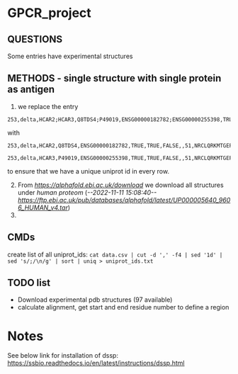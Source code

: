 # GPCR_project

## QUESTIONS

Some entries have experimental structures


## METHODS - single structure with single protein as antigen

1) we replace the entry 
```
253,delta,HCAR2;HCAR3,Q8TDS4;P49019,ENSG00000182782;ENSG00000255398,TRUE,TRUE,FALSE,,51,NRCLQRKMTGEPDNNRSTSVELTGDPNKTRGAPEALMANSGEPWSPSYLGP
```
with 
```
253,delta,HCAR2,Q8TDS4,ENSG00000182782,TRUE,TRUE,FALSE,,51,NRCLQRKMTGEPDNNRSTSVELTGDPNKTRGAPEALMANSGEPWSPSYLGP

253,delta,HCAR3,P49019,ENSG00000255398,TRUE,TRUE,FALSE,,51,NRCLQRKMTGEPDNNRSTSVELTGDPNKTRGAPEALMANSGEPWSPSYLGP
```
to ensure that we have a unique uniprot id in every row.

2) From *https://alphafold.ebi.ac.uk/download* we download all structures under *human proteom* (*--2022-11-11 15:08:40--  https://ftp.ebi.ac.uk/pub/databases/alphafold/latest/UP000005640_9606_HUMAN_v4.tar*)
2) 

## CMDs

create list of all uniprot_ids: ```cat data.csv | cut -d ',' -f4 | sed '1d' | sed 's/;/\n/g' | sort | uniq > uniprot_ids.txt```

## TODO list

+ Download experimental pdb structures (97 available)
+ calculate alignment, get start and end residue number to define a region





# Notes

See below link for installation of dssp:
https://ssbio.readthedocs.io/en/latest/instructions/dssp.html 